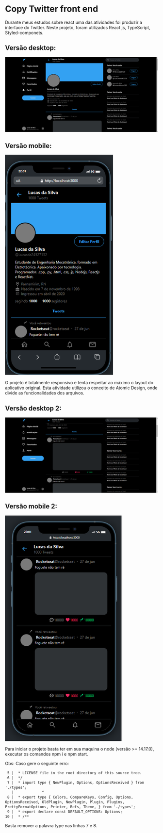 # Copy Twitter front end

Durante meus estudos sobre react uma das atividades foi produzir a interface do Twitter.
Neste projeto, foram utilizados React js, TypeScript, Styled-componets.

## Versão desktop: 

![img](./README/Front-desk.png)

## Versão mobile:

![img](./README/Front-mob.png)

O projeto é totalmente responsivo e tenta respeitar ao máximo o layout do aplicativo original.
Esta atividade utilizou o conceito de Atomic Design, onde divide as funcionalidades dos arquivos.


## Versão desktop 2: 

![img](./README/Front-desk-2.png)

## Versão mobile 2:

![img](./README/Front-mob-2.png)

Para iniciar o projeto basta ter em sua maquina o node (versão >= 14.17.0), executar os comandos npm i e npm start.

Obs: Caso gere o seguinte erro: 

     5 |  * LICENSE file in the root directory of this source tree.
     6 |  */
     7 |  * import type { NewPlugin, Options, OptionsReceived } from './types';
       |             ^
     8 |  * export type { Colors, CompareKeys, Config, Options, OptionsReceived, OldPlugin, NewPlugin, Plugin, Plugins, PrettyFormatOptions, Printer, Refs, Theme, } from './types';
     9 |  * export declare const DEFAULT_OPTIONS: Options;
    10 |  * /**

Basta remover a palavra type nas linhas 7 e 8.


